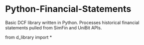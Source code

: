 # Python-Financial-Statements
Basic DCF library written in Python. Processes historical financial statements pulled from SimFin and UniBit APIs. 

from d_library import *
